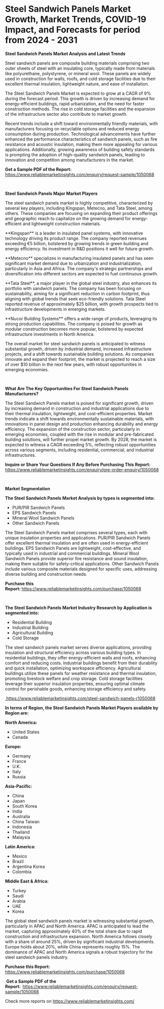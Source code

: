 <p><h1>Steel Sandwich Panels Market Growth, Market Trends, COVID-19 Impact, and Forecasts for period from 2024 - 2031</h1></p><p><strong>Steel Sandwich Panels Market Analysis and Latest Trends</strong></p>
<p><p>Steel sandwich panels are composite building materials comprising two outer sheets of steel with an insulating core, typically made from materials like polyurethane, polystyrene, or mineral wool. These panels are widely used in construction for walls, roofs, and cold storage facilities due to their excellent thermal insulation, lightweight nature, and ease of installation.</p><p>The Steel Sandwich Panels Market is expected to grow at a CAGR of 9% during the forecast period. This growth is driven by increasing demand for energy-efficient buildings, rapid urbanization, and the need for faster construction methods. The rise in cold storage facilities and the expansion of the infrastructure sector also contribute to market growth. </p><p>Recent trends include a shift toward environmentally friendly materials, with manufacturers focusing on recyclable options and reduced energy consumption during production. Technological advancements have further enhanced the performance characteristics of sandwich panels, such as fire resistance and acoustic insulation, making them more appealing for various applications. Additionally, growing awareness of building safety standards is prompting the adoption of high-quality sandwich panels, leading to innovation and competition among manufacturers in the market.</p></p>
<p><strong>Get a Sample PDF of the Report:&nbsp;</strong> <a href="https://www.reliablemarketinsights.com/enquiry/request-sample/1050068?utm_campaign=1197&utm_medium=2&utm_source=Github&utm_content=ia&utm_term=09112024&utm_id=steel-sandwich-panels">https://www.reliablemarketinsights.com/enquiry/request-sample/1050068</a></p>
<p>&nbsp;</p>
<p><strong>Steel Sandwich Panels Major Market Players</strong></p>
<p><p>The steel sandwich panels market is highly competitive, characterized by several key players, including Kingspan, Metecno, and Tata Steel, among others. These companies are focusing on expanding their product offerings and geographic reach to capitalize on the growing demand for energy-efficient and lightweight construction materials.</p><p>**Kingspan** is a leader in insulated panel systems, with innovative technology driving its product range. The company reported revenues exceeding €5 billion, bolstered by growing trends in green building and energy efficiency. Its investment in R&D positions it well for future growth.</p><p>**Metecno** specializes in manufacturing insulated panels and has seen significant market demand due to urbanization and industrialization, particularly in Asia and Africa. The company's strategic partnerships and diversification into different sectors are expected to fuel continuous growth.</p><p>**Tata Steel**, a major player in the global steel industry, also enhances its portfolio with sandwich panels. The company has been focusing on sustainability, aiming for a significant reduction in carbon footprint, thus aligning with global trends that seek eco-friendly solutions. Tata Steel reported revenue of approximately $25 billion, with growth prospects tied to infrastructure developments in emerging markets.</p><p>**Nucor Building Systems** offers a wide range of products, leveraging its strong production capabilities. The company is poised for growth as modular construction becomes more popular, bolstered by expected infrastructure investments in North America.</p><p>The overall market for steel sandwich panels is anticipated to witness substantial growth, driven by industrial demand, increased infrastructure projects, and a shift towards sustainable building solutions. As companies innovate and expand their footprint, the market is projected to reach a size of over $10 billion in the next few years, with robust opportunities in emerging economies.</p></p>
<p>&nbsp;</p>
<p><strong>What Are The Key Opportunities For Steel Sandwich Panels Manufacturers?</strong></p>
<p><p>The Steel Sandwich Panels market is poised for significant growth, driven by increasing demand in construction and industrial applications due to their thermal insulation, lightweight, and cost-efficient properties. Market trends indicate a shift towards environmentally sustainable materials, with innovations in panel design and production enhancing durability and energy efficiency. The expansion of the construction sector, particularly in emerging economies, coupled with the rise in modular and pre-fabricated building solutions, will further propel market growth. By 2028, the market is expected to witness a CAGR exceeding 5%, reflecting robust opportunities across various segments, including residential, commercial, and industrial infrastructures.</p></p>
<p><strong>Inquire or Share Your Questions If Any Before Purchasing This Report:</strong> <a href="https://www.reliablemarketinsights.com/enquiry/pre-order-enquiry/1050068?utm_campaign=1197&utm_medium=2&utm_source=Github&utm_content=ia&utm_term=09112024&utm_id=steel-sandwich-panels">https://www.reliablemarketinsights.com/enquiry/pre-order-enquiry/1050068</a></p>
<p>&nbsp;</p>
<p><strong>Market Segmentation</strong></p>
<p><strong>The Steel Sandwich Panels Market Analysis by types is segmented into:</strong></p>
<p><ul><li>PUR/PIR Sandwich Panels</li><li>EPS Sandwich Panels</li><li>Mineral Wool Sandwich Panels</li><li>Other Sandwich Panels</li></ul></p>
<p><p>The Steel Sandwich Panels market comprises several types, each with unique insulation properties and applications. PUR/PIR Sandwich Panels offer excellent thermal insulation and are often used in energy-efficient buildings. EPS Sandwich Panels are lightweight, cost-effective, and typically used in industrial and commercial buildings. Mineral Wool Sandwich Panels provide superior fire resistance and sound insulation, making them suitable for safety-critical applications. Other Sandwich Panels include various composite materials designed for specific uses, addressing diverse building and construction needs.</p></p>
<p><strong>Purchase this Report:&nbsp;</strong><a href="https://www.reliablemarketinsights.com/purchase/1050068?utm_campaign=1197&utm_medium=2&utm_source=Github&utm_content=ia&utm_term=09112024&utm_id=steel-sandwich-panels">https://www.reliablemarketinsights.com/purchase/1050068</a></p>
<p>&nbsp;</p>
<p><strong>The Steel Sandwich Panels Market Industry Research by Application is segmented into:</strong></p>
<p><ul><li>Residential Building</li><li>Industrial Building</li><li>Agricultural Building</li><li>Cold Storage</li></ul></p>
<p><p>The steel sandwich panels market serves diverse applications, providing insulation and structural efficiency across various building types. In residential buildings, they offer energy-efficient walls and roofs, enhancing comfort and reducing costs. Industrial buildings benefit from their durability and quick installation, optimizing workspace efficiency. Agricultural buildings utilize these panels for weather resistance and thermal insulation, promoting livestock welfare and crop storage. Cold storage facilities leverage their superior insulation properties, ensuring optimal climate control for perishable goods, enhancing storage efficiency and safety.</p></p>
<p><a href="https://www.reliablemarketinsights.com/steel-sandwich-panels-r1050068?utm_campaign=1197&utm_medium=2&utm_source=Github&utm_content=ia&utm_term=09112024&utm_id=steel-sandwich-panels">&nbsp;https://www.reliablemarketinsights.com/steel-sandwich-panels-r1050068</a></p>
<p><strong>In terms of Region, the Steel Sandwich Panels Market Players available by Region are:</strong></p>
<p>
    <p> <strong> North America: </strong>
        <ul>
            <li>United States</li>
            <li>Canada</li>
        </ul>
        </p> 
    <p> <strong> Europe: </strong>
        <ul>
            <li>Germany</li>
            <li>France</li>
            <li>U.K.</li>
            <li>Italy</li>
            <li>Russia</li>
        </ul>
        </p> 
    <p> <strong> Asia-Pacific: </strong>
        <ul>
            <li>China</li>
            <li>Japan</li>
            <li>South Korea</li>
            <li>India</li>
            <li>Australia</li>
            <li>China Taiwan</li>
            <li>Indonesia</li>
            <li>Thailand</li>
            <li>Malaysia</li>
        </ul>
        </p> 
    <p> <strong> Latin America: </strong>
        <ul>
            <li>Mexico</li>
            <li>Brazil</li>
            <li>Argentina Korea</li>
            <li>Colombia</li>
        </ul>
        </p> 
    <p> <strong> Middle East & Africa: </strong>
        <ul>
            <li>Turkey</li>
            <li>Saudi</li>
            <li>Arabia</li>
            <li>UAE</li>
            <li>Korea</li>
        </ul>
    </p>
    </p>
<p><p>The global steel sandwich panels market is witnessing substantial growth, particularly in APAC and North America. APAC is anticipated to lead the market, capturing approximately 40% of the total share due to rapid construction and infrastructure expansion. North America follows closely with a share of around 25%, driven by significant industrial developments. Europe holds about 20%, while China represents roughly 15%. The dominance of APAC and North America signals a robust trajectory for the steel sandwich panels industry.</p></p>
<p><strong>Purchase this Report: </strong><a href="https://www.reliablemarketinsights.com/purchase/1050068?utm_campaign=1197&utm_medium=2&utm_source=Github&utm_content=ia&utm_term=09112024&utm_id=steel-sandwich-panels">https://www.reliablemarketinsights.com/purchase/1050068</a></p>
<p>&nbsp;<strong>Get a Sample PDF of the Report:&nbsp;&nbsp;</strong><a href="https://www.reliablemarketinsights.com/enquiry/request-sample/1050068?utm_campaign=1197&utm_medium=2&utm_source=Github&utm_content=ia&utm_term=09112024&utm_id=steel-sandwich-panels">https://www.reliablemarketinsights.com/enquiry/request-sample/1050068</a></p>
<p><strong></strong></p>
<p>Check more reports on <a href="https://www.reliablemarketinsights.com/?utm_campaign=1197&utm_medium=2&utm_source=Github&utm_content=ia&utm_term=09112024&utm_id=steel-sandwich-panels">https://www.reliablemarketinsights.com/</a></p>